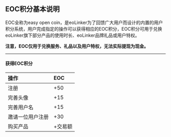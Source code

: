 ## EOC积分基本说明
EOC全称为easy open coin，是eoLinker为了回馈广大用户而设计的内置的用户积分系统，用户完成指定的操作可以获得相应的EOC积分，EOC积分可用于兑换eoLinker旗下部分产品的使用时长、eoLinker品牌礼品或用户特权。

**注意，EOC仅用于兑换服务、礼品以及用户特权，无法实际提现为现金。**

---

#### 获得EOC积分
| 操作 | EOC |
| :------------ | :------------ |
| 注册 | +50 |
| 完善头像 | +15 |
| 完善用户名 | +15 |
| 邀请一位用户注册 | +30 |
| 购买产品 | +交易额 |